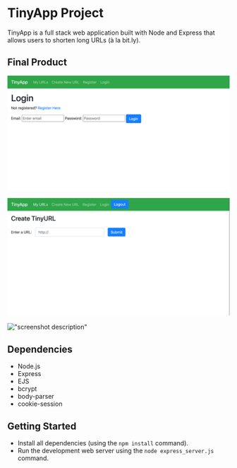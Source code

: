 # TinyApp Project

TinyApp is a full stack web application built with Node and Express that allows users to shorten long URLs (à la bit.ly).

## Final Product

!["TinyApp Login Page"](https://github.com/ray-flores/tinyapp/blob/master/docs/login-page.png?raw=true)

!["Create a Short Link"](https://github.com/ray-flores/tinyapp/blob/master/docs/new-shorturl-page.png?raw=true)

!["screenshot description"](#)

## Dependencies

- Node.js
- Express
- EJS
- bcrypt
- body-parser
- cookie-session

## Getting Started

- Install all dependencies (using the `npm install` command).
- Run the development web server using the `node express_server.js` command.
